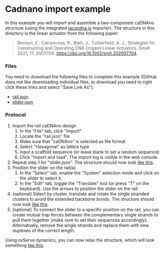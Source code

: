 # Cadnano import example

In this example you will import and assemble a two-component caDNAno structure (using the integrated [tacoxdna.js](http://tacoxdna.sissa.it/) importer).  The structure in this directory is the linear actuator from  the following paper: 
> Benson, E., Carrascosa, R., Bath, J., Turberfield, A. J., Strategies for Constructing and Operating DNA Origami Linear Actuators. Small 2021, 17, 2007704. https://doi.org/10.1002/smll.202007704.

### Files
You need to download the following files to complete this example (GitHub does not like downloading individual files, to download you need to right click these links and select "Save Link As"):  
 * <a href="https://raw.githubusercontent.com/sulcgroup/oxdna-viewer/master/examples/cadnano_import_example-linear_actuator/rail.json" download>rail.json</a>  
 * <a href="https://raw.githubusercontent.com/sulcgroup/oxdna-viewer/master/examples/cadnano_import_example-linear_actuator/slider.json" download>slider.json</a>  

### Protocol

1.  Import the rail caDNAno design
    1. In the "File" tab, click "Import"
    2. Locate the "rail.json" file
    3. Make sure that "caDNAno" is selected as file format
    4. Select "Hexagonal" as lattice type
    5. Input a scaffold sequence (or leave blank to set a random sequence)
    6. Click "Import and load". The import log is visible in the web console.
3.  Repeat step 1 for "slider.json". The structure should now look [like this](https://sulcgroup.github.io/oxdna-viewer/?configuration=https%3A%2F%2Fraw.githubusercontent.com%2Fsulcgroup%2Foxdna-viewer%2Fmaster%2Fexamples%2F1-cadnano_import_example-linear_actuator%2Flinact.dat&topology=https%3A%2F%2Fraw.githubusercontent.com%2Fsulcgroup%2Foxdna-viewer%2Fmaster%2Fexamples%2F1-cadnano_import_example-linear_actuator%2Flinact.top).
4.  Position the slider on the rail(a)
    1. In the "Select" tab, enable the "System" selection mode and click on the slider to select it.
    2. In the "Edit" tab, toggle the "Translate" tool (or press "T" on the keyboard). Use the arrows to position the slider on the rail.
6.  (optional) Select by cluster, translate and rotate the single stranded clusters to avoid the extended backbone bonds. The structure should now look [like this](https://sulcgroup.github.io/oxdna-viewer/?configuration=https%3A%2F%2Fraw.githubusercontent.com%2Fsulcgroup%2Foxdna-viewer%2Fmaster%2Fexamples%2F1-cadnano_import_example-linear_actuator%2Flinact_positioned.dat&topology=https%3A%2F%2Fraw.githubusercontent.com%2Fsulcgroup%2Foxdna-viewer%2Fmaster%2Fexamples%2F1-cadnano_import_example-linear_actuator%2Flinact.top).
7.  (optional) To connect the slider to a specific position on the rail, you can create mutual trap forces between the complementary single strands to pull them together (make sure to set their sequences accordingly). Alternatively, remove the single strands and replace them with new duplexes of the correct length.

Using oxServe dynamics, you can now relax the structure, which will look something [like this](https://sulcgroup.github.io/oxdna-viewer/?configuration=https%3A%2F%2Fraw.githubusercontent.com%2Fsulcgroup%2Foxdna-viewer%2Fmaster%2Fexamples%2F1-cadnano_import_example-linear_actuator%2Flinact_relaxed.dat&topology=https%3A%2F%2Fraw.githubusercontent.com%2Fsulcgroup%2Foxdna-viewer%2Fmaster%2Fexamples%2F1-cadnano_import_example-linear_actuator%2Flinact.top).
